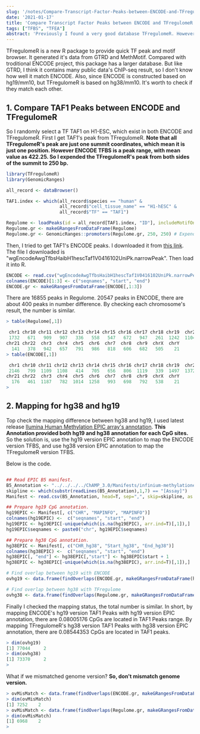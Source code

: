 ```yaml
---
slug: '/notes/Compare-Transcript-Factor-Peaks-between-ENCODE-and-TFregulomeR'
date: '2021-01-17'
title: 'Compare Transcript Factor Peaks between ENCODE and TFregulomeR'
tags: ["TFBS", "TFEA"]
abstract: 'Previously I found a very good database TFregulomeR. However, before I move one, I want check the quality of TFregulomeR by comparing the peaks to ENCODE.'
---
```


TFregulomeR is a new R package to provide quick TF peak and motif browser. It generated it's data from GTRD and MethMotif. Compared with troditional ENCODE project, this package has a larger database. But like GTRD, I think it contains many public data's ChIP-seq result, so I don't know how well it match ENCODE. Also, since ENCODE is constructed based on hg19/mm10, but TFregulomeR is based on hg38/mm10. It's worth to check if they match each other.

## 1. Compare TAF1 Peaks between ENCODE and TFregulomeR

So I randomly select a TF TAF1 on H1-ESC, which exist in both ENCODE and TFregulomeR. First I get TAF1's peak from TFregulomeR. **Note that all TFregulomeR's peak are just one summit coordinates, which mean it is just one position. However ENCODE TFBS is a peak range, with mean value as 422.25. So I expended the TFregulomeR's peak from both sides of the summit to 250 bp.**

```r
library(TFregulomeR)
library(GenomicRanges)

all_record <- dataBrowser()

TAF1.index <- which(all_record$species == "human" &
                    all_record$"cell_tissue_name" == "H1-hESC" &
                    all_record$"TF" == "TAF1")

Regulome <- loadPeaks(id = all_record[TAF1.index, "ID"], includeMotifOnly = FALSE)
Regulome.gr <- makeGRangesFromDataFrame(Regulome)
Regulome.gr <- GenomicRanges::promoters(Regulome.gr, 250, 250) # Expend TFBS from the summit to upstream and downstream.
```

Then, I tried to get TAF1's ENCODE peaks. I downloaded it from [this link](http://hgdownload.cse.ucsc.edu/goldenPath/hg19/encodeDCC/wgEncodeAwgTfbsUniform/). The file I downloaded is "wgEncodeAwgTfbsHaibH1hescTaf1V0416102UniPk.narrowPeak". Then load it into R.

```r
ENCODE <- read.csv("wgEncodeAwgTfbsHaibH1hescTaf1V0416102UniPk.narrowPeak", header=F, sep="\t")
colnames(ENCODE)[1:3] <- c("seqnames", "start", "end")
ENCODE.gr <- makeGRangesFromDataFrame(ENCODE[,1:3])
```

There are 16855 peaks in Regulome. 20547 peaks in ENCODE, there are about 400 peaks in number difference. By checking each chromosome's result, the number is similar.

```r
> table(Regulome[,1])

 chr1 chr10 chr11 chr12 chr13 chr14 chr15 chr16 chr17 chr18 chr19  chr2 chr20
 1732   671   909   907   336   558   547   672   947   261  1242  1104   442
chr21 chr22  chr3  chr4  chr5  chr6  chr7  chr8  chr9  chrX  chrY
  141   378   942   657   791   986   818   606   682   505    21
> table(ENCODE[,1])

 chr1 chr10 chr11 chr12 chr13 chr14 chr15 chr16 chr17 chr18 chr19  chr2 chr20
 2146   799  1109  1108   414   705   656   806  1119   339  1497  1372   557
chr21 chr22  chr3  chr4  chr5  chr6  chr7  chr8  chr9  chrX  chrY
  176   461  1187   782  1014  1258   993   698   792   538    21
>
```

## 2. Mapping for hg38 and hg19

Top check the mapping difference between hg38 and hg19, I used latest release [Ilumina Human Methylation EPIC array's annotation](https://emea.support.illumina.com/array/array_kits/infinium-methylationepic-beadchip-kit/downloads.html). **This Annotation provided both hg19 and hg38 annotation for each CpG sites.** So the solution is, use the hg19 version EPIC annotation to map the ENCODE version TFBS, and use hg38 version EPIC annotation to map the TFregulomeR version TFBS.

Below is the code.

```r

## Read EPIC B5 manifest.
B5_Annotation <- "../../../../ChAMP_3.0/Manifests/infinium-methylationepic-v-1-0-b5-manifest-file.csv"
skipline <- which(substr(readLines(B5_Annotation),1,7) == "[Assay]")
Manifest <- read.csv(B5_Annotation, head=T, sep=",", skip=skipline, as.is=T)

## Prepare hg19 CpG annotation.
hg19EPIC <- Manifest[, c("CHR", "MAPINFO", "MAPINFO")]
colnames(hg19EPIC) <-  c("seqnames", "start", "end")
hg19EPIC <- hg19EPIC[-unique(which(is.na(hg19EPIC), arr.ind=T)[,1]),]
hg19EPIC$seqnames <- paste0("chr", hg19EPIC$seqnames)

## Prepare hg38 CpG annotation.
hg38EPIC <- Manifest[, c("CHR_hg38", "Start_hg38", "End_hg38")]
colnames(hg38EPIC) <-  c("seqnames", "start", "end")
hg38EPIC[, "end"] <- hg38EPIC[,"start"] <- hg38EPIC$start + 1
hg38EPIC <- hg38EPIC[-unique(which(is.na(hg38EPIC), arr.ind=T)[,1]),]

# Find overlap between hg19 with ENCODE
ovhg19 <- data.frame(findOverlaps(ENCODE.gr, makeGRangesFromDataFrame(hg19EPIC)))

# Find overlap between hg38 with TFregulome
ovhg38 <- data.frame(findOverlaps(Regulome.gr, makeGRangesFromDataFrame(hg38EPIC)))
```

Finally I checked the mapping status, the total number is similar. In short, by mapping ENCODE's hg19 version TAF1 Peaks with hg19 version EPIC annotation, there are 0.08005176 CpGs are located in TAF1 Peaks range. By mapping TFregulomeR's hg38 version TAF1 Peaks with hg38 version EPIC annotation, there are 0.08544353 CpGs are located in TAF1 peaks.

```r
> dim(ovhg19)
[1] 77044     2
> dim(ovhg38)
[1] 73370     2
>
```

What if we mismatched genome version? **So, don't mismatch genome version.**

```r
> ovMisMatch <- data.frame(findOverlaps(ENCODE.gr, makeGRangesFromDataFrame(hg38EPIC)))
> dim(ovMisMatch)
[1] 7252    2
> ovMisMatch <- data.frame(findOverlaps(Regulome.gr, makeGRangesFromDataFrame(hg19EPIC)))
> dim(ovMisMatch)
[1] 6968    2
>
```
